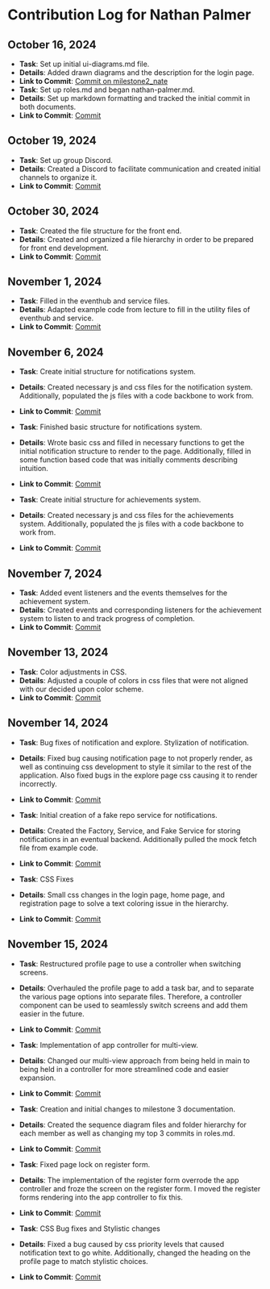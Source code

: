 # Contribution Log for Nathan Palmer

## October 16, 2024

- **Task**: Set up initial ui-diagrams.md file.
- **Details**: Added drawn diagrams and the description for the login page.
- **Link to Commit**: [Commit on milestone2_nate](https://github.com/ankitgoyal0106/326-Group-Project/commit/ff52e96e34b388455afe70c56f6b6855e79accf7)
- **Task**: Set up roles.md and began nathan-palmer.md.
- **Details**: Set up markdown formatting and tracked the initial commit in both documents.
- **Link to Commit**: [Commit](https://github.com/ankitgoyal0106/Swap-Shop/commit/4f33dbd85974dea0ab2ceb710e1f3a86cf6e11fd)

## October 19, 2024

- **Task**: Set up group Discord.
- **Details**: Created a Discord to facilitate communication and created initial channels to organize it.
- **Link to Commit**: [Commit](Link)

## October 30, 2024

- **Task**: Created the file structure for the front end.
- **Details**: Created and organized a file hierarchy in order to be prepared for front end development.
- **Link to Commit**: [Commit](https://github.com/ankitgoyal0106/Swap-Shop/commit/4fd9df44981d230fa0d1db2a43ce2545d29fe549)

## November 1, 2024

- **Task**: Filled in the eventhub and service files.
- **Details**: Adapted example code from lecture to fill in the utility files of eventhub and service.
- **Link to Commit**: [Commit](https://github.com/ankitgoyal0106/Swap-Shop/commit/98ff3ed57a7fb78975ad4a32d83e2cb3e16c9fdf)

## November 6, 2024

- **Task**: Create initial structure for notifications system.
- **Details**: Created necessary js and css files for the notification system. Additionally, populated the js files with a code backbone to work from.
- **Link to Commit**: [Commit](https://github.com/ankitgoyal0106/Swap-Shop/commit/51488d36a86f080c8623065bfdde0fba67a0fb86)

- **Task**: Finished basic structure for notifications system.
- **Details**: Wrote basic css and filled in necessary functions to get the initial notification structure to render to the page. Additionally, filled in some function based code that was initially comments describing intuition.
- **Link to Commit**: [Commit](https://github.com/ankitgoyal0106/Swap-Shop/commit/86a44303e01f41bda5d9d82bcc9724ce05fcf9f4)

- **Task**: Create initial structure for achievements system.
- **Details**: Created necessary js and css files for the achievements system. Additionally, populated the js files with a code backbone to work from.
- **Link to Commit**: [Commit](https://github.com/ankitgoyal0106/Swap-Shop/commit/2992d17e4d8fd01d4786d79767c17362af4ac1e6)

## November 7, 2024

- **Task**: Added event listeners and the events themselves for the achievement system.
- **Details**: Created events and corresponding listeners for the achievement system to listen to and track progress of completion. 
- **Link to Commit**: [Commit](https://github.com/ankitgoyal0106/Swap-Shop/commit/94ac02b2c54478fe3ae61822b8a0285917aaf93d)

## November 13, 2024

- **Task**: Color adjustments in CSS.
- **Details**: Adjusted a couple of colors in css files that were not aligned with our decided upon color scheme.
- **Link to Commit**: [Commit](https://github.com/ankitgoyal0106/Swap-Shop/commit/1b085558910ec4e1d71b524827fe5095b5b2ab74)

## November 14, 2024

- **Task**: Bug fixes of notification and explore. Stylization of notification.
- **Details**: Fixed bug causing notification page to not properly render, as well as continuing css development to style it similar to the rest of the application. Also fixed bugs in the explore page css causing it to render incorrectly.
- **Link to Commit**: [Commit](https://github.com/ankitgoyal0106/Swap-Shop/commit/5047e6895db59ea05080a97d7253d4fee929a7de)

- **Task**: Initial creation of a fake repo service for notifications.
- **Details**: Created the Factory, Service, and Fake Service for storing notifications in an eventual backend. Additionally pulled the mock fetch file from example code.
- **Link to Commit**: [Commit](https://github.com/ankitgoyal0106/Swap-Shop/commit/07cfd63d5261ef09abd0d50bc2b4201844f37af6)

- **Task**: CSS Fixes
- **Details**: Small css changes in the login page, home page, and registration page to solve a text coloring issue in the hierarchy.
- **Link to Commit**: [Commit](https://github.com/ankitgoyal0106/Swap-Shop/commit/d314d965d57ff6f6bccdfa990613521be4f92567)

## November 15, 2024

- **Task**: Restructured profile page to use a controller when switching screens.
- **Details**: Overhauled the profile page to add a task bar, and to separate the various page options into separate files. Therefore, a controller component can be used to seamlessly switch screens and add them easier in the future.
- **Link to Commit**: [Commit](https://github.com/ankitgoyal0106/Swap-Shop/commit/402525c6ec42b76227874e8c2cee6d846985dc90)

- **Task**: Implementation of app controller for multi-view.
- **Details**: Changed our multi-view approach from being held in main to being held in a controller for more streamlined code and easier expansion. 
- **Link to Commit**: [Commit](https://github.com/ankitgoyal0106/Swap-Shop/commit/0b9b499dc50d6ec60323f1c0b31d81535690aa2d)

- **Task**: Creation and initial changes to milestone 3 documentation.
- **Details**: Created the sequence diagram files and folder hierarchy for each member as well as changing my top 3 commits in roles.md.
- **Link to Commit**: [Commit](https://github.com/ankitgoyal0106/Swap-Shop/commit/6f7fb66d7f3cd8aa4b55170d551cbf277a391685)

- **Task**: Fixed page lock on register form.
- **Details**: The implementation of the register form overrode the app controller and froze the screen on the register form. I moved the register forms rendering into the app controller to fix this.
- **Link to Commit**: [Commit](https://github.com/ankitgoyal0106/Swap-Shop/commit/94eb874e60e7b70d1b6acfef4e0e89439533ccdb)

- **Task**: CSS Bug fixes and Stylistic changes
- **Details**: Fixed a bug caused by css priority levels that caused notification text to go white. Additionally, changed the heading on the profile page to match stylistic choices.
- **Link to Commit**: [Commit](https://github.com/ankitgoyal0106/Swap-Shop/commit/6c96bfffb457b41413a6edd63b4a24a15ba135cc)